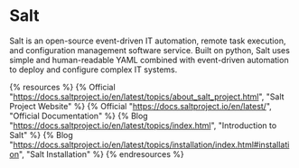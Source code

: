 # Salt

Salt is an open-source event-driven IT automation, remote task execution, and configuration management software service. Built on python, Salt uses simple and human-readable YAML combined with event-driven automation to deploy and configure complex IT systems.

{% resources %}
  {% Official "https://docs.saltproject.io/en/latest/topics/about_salt_project.html", "Salt Project Website" %}
  {% Official "https://docs.saltproject.io/en/latest/", "Official Documentation" %}
  {% Blog "https://docs.saltproject.io/en/latest/topics/index.html", "Introduction to Salt" %}
  {% Blog "https://docs.saltproject.io/en/latest/topics/installation/index.html#installation", "Salt Installation" %}
{% endresources %}
